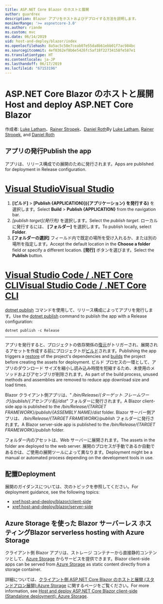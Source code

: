 ```yaml
---
title: ASP.NET Core Blazor のホストと展開
author: guardrex
description: Blazor アプリをホストおよびデプロイする方法を説明します。
monikerRange: '>= aspnetcore-3.0'
ms.author: riande
ms.custom: mvc
ms.date: 06/14/2019
uid: host-and-deploy/blazor/index
ms.openlocfilehash: 8a5ac5c58e7ceab07e55da8b61ebb01f7ac984bc
ms.sourcegitcommit: 4ef0362ef8b6e5426fc5af18f22734158fe587e1
ms.translationtype: HT
ms.contentlocale: ja-JP
ms.lasthandoff: 06/17/2019
ms.locfileid: "67153196"
---
```

# <a name="host-and-deploy-aspnet-core-blazor"></a><span data-ttu-id="57b4f-103">ASP.NET Core Blazor のホストと展開</span><span class="sxs-lookup"><span data-stu-id="57b4f-103">Host and deploy ASP.NET Core Blazor</span></span>

<span data-ttu-id="57b4f-104">作成者: [Luke Latham](https://github.com/guardrex)、[Rainer Stropek](https://www.timecockpit.com)、[Daniel Roth](https://github.com/danroth27)</span><span class="sxs-lookup"><span data-stu-id="57b4f-104">By [Luke Latham](https://github.com/guardrex), [Rainer Stropek](https://www.timecockpit.com), and [Daniel Roth](https://github.com/danroth27)</span></span>

## <a name="publish-the-app"></a><span data-ttu-id="57b4f-105">アプリの発行</span><span class="sxs-lookup"><span data-stu-id="57b4f-105">Publish the app</span></span>

<span data-ttu-id="57b4f-106">アプリは、リリース構成での展開のために発行されます。</span><span class="sxs-lookup"><span data-stu-id="57b4f-106">Apps are published for deployment in Release configuration.</span></span>

# <a name="visual-studiotabvisual-studio"></a>[<span data-ttu-id="57b4f-107">Visual Studio</span><span class="sxs-lookup"><span data-stu-id="57b4f-107">Visual Studio</span></span>](#tab/visual-studio)

1. <span data-ttu-id="57b4f-108">**[ビルド]**  >  **[Publish {APPLICATION}]\({アプリケーション} を発行する\)** を選択します。</span><span class="sxs-lookup"><span data-stu-id="57b4f-108">Select **Build** > **Publish {APPLICATION}** from the navigation bar.</span></span>
1. <span data-ttu-id="57b4f-109">*[publish target]\(発行先\)* を選択します。</span><span class="sxs-lookup"><span data-stu-id="57b4f-109">Select the *publish target*.</span></span> <span data-ttu-id="57b4f-110">ローカルに発行するには、 **[フォルダー]** を選択します。</span><span class="sxs-lookup"><span data-stu-id="57b4f-110">To publish locally, select **Folder**.</span></span>
1. <span data-ttu-id="57b4f-111">**[フォルダーの選択]** フィールド内で既定の場所を受け入れるか、または別の場所を指定します。</span><span class="sxs-lookup"><span data-stu-id="57b4f-111">Accept the default location in the **Choose a folder** field or specify a different location.</span></span> <span data-ttu-id="57b4f-112">**[発行]** ボタンを選びます。</span><span class="sxs-lookup"><span data-stu-id="57b4f-112">Select the **Publish** button.</span></span>

# <a name="visual-studio-code--net-core-clitabvisual-studio-codenetcore-cli"></a>[<span data-ttu-id="57b4f-113">Visual Studio Code / .NET Core CLI</span><span class="sxs-lookup"><span data-stu-id="57b4f-113">Visual Studio Code / .NET Core CLI</span></span>](#tab/visual-studio-code+netcore-cli)

<span data-ttu-id="57b4f-114">[dotnet publish](/dotnet/core/tools/dotnet-publish) コマンドを使用して、リリース構成によってアプリを発行します。</span><span class="sxs-lookup"><span data-stu-id="57b4f-114">Use the [dotnet publish](/dotnet/core/tools/dotnet-publish) command to publish the app with a Release configuration:</span></span>

```console
dotnet publish -c Release
```

---

<span data-ttu-id="57b4f-115">アプリを発行すると、プロジェクトの依存関係の[復元](/dotnet/core/tools/dotnet-restore)がトリガーされ、展開されるアセットを作成する前にプロジェクトが[ビルド](/dotnet/core/tools/dotnet-build)されます。</span><span class="sxs-lookup"><span data-stu-id="57b4f-115">Publishing the app triggers a [restore](/dotnet/core/tools/dotnet-restore) of the project's dependencies and [builds](/dotnet/core/tools/dotnet-build) the project before creating the assets for deployment.</span></span> <span data-ttu-id="57b4f-116">ビルド プロセスの一環として、アプリのダウンロード サイズを縮小し読み込み時間を短縮するため、未使用のメソッドおよびアセンブリが削除されます。</span><span class="sxs-lookup"><span data-stu-id="57b4f-116">As part of the build process, unused methods and assemblies are removed to reduce app download size and load times.</span></span>

<span data-ttu-id="57b4f-117">Blazor クライアント側アプリは、" */bin/Release/{ターゲット フレームワーク}/publish/{アセンブリ名}/dist*" フォルダーに発行されます。</span><span class="sxs-lookup"><span data-stu-id="57b4f-117">A Blazor client-side app is published to the */bin/Release/{TARGET FRAMEWORK}/publish/{ASSEMBLY NAME}/dist* folder.</span></span> <span data-ttu-id="57b4f-118">Blazor サーバー側アプリは、 */bin/Release/{TARGET FRAMEWORK}/publish* フォルダーに発行されます。</span><span class="sxs-lookup"><span data-stu-id="57b4f-118">A Blazor server-side app is published to the */bin/Release/{TARGET FRAMEWORK}/publish* folder.</span></span>

<span data-ttu-id="57b4f-119">フォルダー内のアセットは、Web サーバーに展開されます。</span><span class="sxs-lookup"><span data-stu-id="57b4f-119">The assets in the folder are deployed to the web server.</span></span> <span data-ttu-id="57b4f-120">展開のプロセスが手動であるか自動であるかは、ご使用の展開ツールによって異なります。</span><span class="sxs-lookup"><span data-stu-id="57b4f-120">Deployment might be a manual or automated process depending on the development tools in use.</span></span>

## <a name="deployment"></a><span data-ttu-id="57b4f-121">配置</span><span class="sxs-lookup"><span data-stu-id="57b4f-121">Deployment</span></span>

<span data-ttu-id="57b4f-122">展開のガイダンスについては、次のトピックを参照してください。</span><span class="sxs-lookup"><span data-stu-id="57b4f-122">For deployment guidance, see the following topics:</span></span>

* <xref:host-and-deploy/blazor/client-side>
* <xref:host-and-deploy/blazor/server-side>

## <a name="blazor-serverless-hosting-with-azure-storage"></a><span data-ttu-id="57b4f-123">Azure Storage を使った Blazor サーバーレス ホスティング</span><span class="sxs-lookup"><span data-stu-id="57b4f-123">Blazor serverless hosting with Azure Storage</span></span>

<span data-ttu-id="57b4f-124">クライアント側 Blazor アプリは、ストレージ コンテナーから直接静的コンテンツとして、[Azure Storage](https://azure.microsoft.com/services/storage/) からサービスを提供できます。</span><span class="sxs-lookup"><span data-stu-id="57b4f-124">Blazor client-side apps can be served from [Azure Storage](https://azure.microsoft.com/services/storage/) as static content directly from a storage container.</span></span>

<span data-ttu-id="57b4f-125">詳細については、[クライアント側 ASP.NET Core Blazor のホストと展開 (スタンドアロン展開):Azure Storage](xref:host-and-deploy/blazor/client-side#azure-storage) に関するページをご覧ください。</span><span class="sxs-lookup"><span data-stu-id="57b4f-125">For more information, see [Host and deploy ASP.NET Core Blazor client-side (Standalone deployment): Azure Storage](xref:host-and-deploy/blazor/client-side#azure-storage).</span></span>
